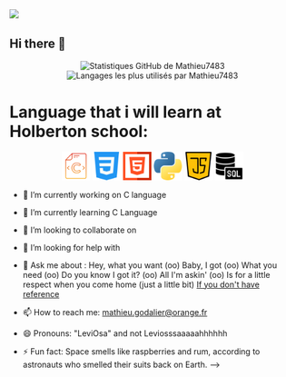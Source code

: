 <img src="https://github.com/Mathieu7483/Aiko78-Photgraphy/blob/main/img/neonglowpulsating-ezgif.com-speed.gif" width="1000">

## Hi there 👋
<p align="center">
  <img src="https://github-readme-stats.vercel.app/api?username=Mathieu7483&theme=dark&show_icons=true&hide_border=false&count_private=true" width="495" height="195" alt="Statistiques GitHub de Mathieu7483"/>
  <img src="https://github-readme-stats.vercel.app/api/top-langs/?username=Mathieu7483&theme=dark&show_icons=true&hide_border=false&layout=compact" width="495" height="195" alt="Langages les plus utilisés par Mathieu7483"/>
</p>

# Language that i will learn at Holberton school: 
<div align="center">
<img src= "https://github.com/Mathieu7483/Aiko78-Photgraphy/blob/main/img/c-.png" width="50">
<img src= "https://github.com/Mathieu7483/Aiko78-Photgraphy/blob/main/img/css-3.png" width="50">
<img src= "https://github.com/Mathieu7483/Aiko78-Photgraphy/blob/main/img/html.png" width="50">
<img src= "https://github.com/Mathieu7483/Aiko78-Photgraphy/blob/main/img/python.png" width="50">
  <img src= "https://github.com/Mathieu7483/Aiko78-Photgraphy/blob/main/img/javascript.png" width="50">
<img src= "https://github.com/Mathieu7483/Aiko78-Photgraphy/blob/main/img/serveur-sql.png" width="50">
</div>

- 🔭 I’m currently working on C language 
- 🌱 I’m currently learning C Language
- 👯 I’m looking to collaborate on 
- 🤔 I’m looking for help with 
- 💬 Ask me about : Hey, what you want
(oo) Baby, I got
(oo) What you need
(oo) Do you know I got it?
(oo) All I'm askin'
(oo) Is for a little respect when you come home (just a little bit) 
 [If you don't have reference](https://www.youtube.com/watch?v=6FOUqQt3Kg0)

- 📫 How to reach me: mathieu.godalier@orange.fr
- 😄 Pronouns: "LeviOsa" and not Leviosssaaaaahhhhhh 
- ⚡ Fun fact: Space smells like raspberries and rum, according to astronauts who smelled their suits back on Earth.
-->
